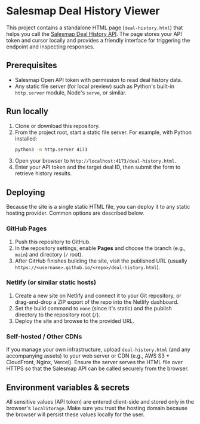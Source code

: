 # Salesmap Deal History Viewer

This project contains a standalone HTML page (`deal-history.html`) that helps you call the [Salesmap Deal History API](https://docs.salesmap.kr/developers/api-reference/deal/history). The page stores your API token and cursor locally and provides a friendly interface for triggering the endpoint and inspecting responses.

## Prerequisites

- Salesmap Open API token with permission to read deal history data.
- Any static file server (for local preview) such as Python's built-in `http.server` module, Node's `serve`, or similar.

## Run locally

1. Clone or download this repository.
2. From the project root, start a static file server. For example, with Python installed:
   ```bash
   python3 -m http.server 4173
   ```
3. Open your browser to `http://localhost:4173/deal-history.html`.
4. Enter your API token and the target deal ID, then submit the form to retrieve history results.

## Deploying

Because the site is a single static HTML file, you can deploy it to any static hosting provider. Common options are described below.

### GitHub Pages

1. Push this repository to GitHub.
2. In the repository settings, enable **Pages** and choose the branch (e.g., `main`) and directory (`/` root).
3. After GitHub finishes building the site, visit the published URL (usually `https://<username>.github.io/<repo>/deal-history.html`).

### Netlify (or similar static hosts)

1. Create a new site on Netlify and connect it to your Git repository, or drag-and-drop a ZIP export of the repo into the Netlify dashboard.
2. Set the build command to `none` (since it's static) and the publish directory to the repository root (`/`).
3. Deploy the site and browse to the provided URL.

### Self-hosted / Other CDNs

If you manage your own infrastructure, upload `deal-history.html` (and any accompanying assets) to your web server or CDN (e.g., AWS S3 + CloudFront, Nginx, Vercel). Ensure the server serves the HTML file over HTTPS so that the Salesmap API can be called securely from the browser.

## Environment variables & secrets

All sensitive values (API token) are entered client-side and stored only in the browser's `localStorage`. Make sure you trust the hosting domain because the browser will persist these values locally for the user.

